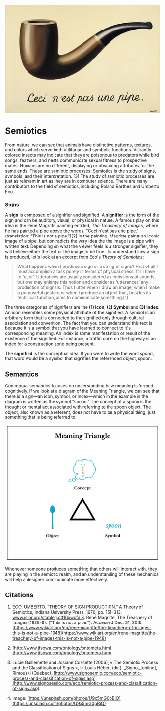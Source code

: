 ![Magritte&apos;s Treachery of Images](/assets/the-treachery-of-images-this-is-not-a-pipe-1948.jpg)

# Semiotics

From nature, we can see that animals have distinctive patterns, textures, and colors which serve both utilitarian and symbolic functions. Vibrantly colored insects may indicate that they are poisonous to predators while bird songs, feathers, and nests communicate sexual fitness to prospective mates. Humans are no different, displaying or obscuring attributes for the same ends. These are semiotic processes. Semiotics is the study of signs, symbols, and their interpretation. \[3\] The study of semiotic processes are just as relevant in art as they are in computer science. There are many contributors to the field of semiotics, including Roland Barthes and Umberto Eco.

### Signs

A **sign** is composed of a signifier and signified. A **signifier** is the form of the sign and can be auditory, visual, or physical in nature. A famous play on this idea is the René Magritte painting entitled, _The Treachery of Images,_ where he has painted a pipe above the words, "Ceci n'est pas une pipe." \(translation: "This is not a pipe."\)\[2\] In the painting, Magritte paints an iconic image of a pipe, but contradicts the very idea the the image is a pipe with written text. Depending on what the viewer feels is a stronger signifier, they will believe either the text or the image to be true. To understand how a sign is produced, let's look at an excerpt from Eco's _Theory of Semiotics_:

> What happens when I produce a sign or a string of signs? First of all I must accomplish a task purely in terms of physical stress, for I have to ‘utter’. Utterances are usually considered as emissions of sounds, but one may enlarge this notion and consider as ‘utterances’ any production of signals. Thus I utter when I draw an image, when I make a purposeful gesture or when I produce an object that, besides its technical function, aims to communicate something.\[1\]

The three categories of signifiers are the **\(1\) Icon**, **\(2\) Symbol** and **\(3\) Index**. An icon resembles some physical attribute of the signified. A symbol is an arbitrary form that is connected to the signified only through cultural association and convention. The fact that you can understand this text is because it is a symbol that you have learned to connect to it's corresponding meaning. An index is some manifestation or result of the existence of the signified. For instance, a traffic cone on the highway is an index for a construction zone being present.

The **signified** is the conceptual idea. If you were to write the word _spoon_, that word would be a symbol that signifies the referenced object, spoon.

## Semantics

Conceptual semantics focuses on understanding how meaning is formed cognitively. If we look at a diagram of the Meaning Triangle, we can see that there is a sign—an icon, symbol, or index—which in the example in the diagram is written as the symbol "spoon." The concept of a spoon is the thought or mental act associated with referring to the spoon object. The object, also known as a referent, does not have to be a physical thing, just something that is being referred to.

![](/assets/semiotic-triangle-1200w@2x.png)

Whenever someone produces something that others will interact with, they are playing in the semiotic realm, and an understanding of these mechanics will help a designer communicate more effectively. 

## Citations

1. ECO, UMBERTO. “THEORY OF SIGN PRODUCTION.” A Theory of Semiotics, Indiana University Press, 1976, pp. 151–313, www.jstor.org/stable/j.ctt16xwcfd.8. René Magritte, The Treachery of Images \(1928-9\). \("This is not a pipe."\). Accessed Dec. 31, 2016. [https://www.wikiart.org/en/rene-magritte/the-treachery-of-images-this-is-not-a-pipe-1948](https://www.wikiart.org/en/rene-magritte/the-treachery-of-images-this-is-not-a-pipe-1948)
2. [http://www.jfsowa.com/ontology/ontometa.htm](http://www.jfsowa.com/ontology/ontometa.htm)
3. Lucie Guillemette and Josiane Cossette \(2006\), « The Semiotic Process and the Classification of Signs », in Louis Hébert \(dir.\), _Signo _\[online\], Rimouski \(Quebec\), [http://www.signosemio.com/eco/semiotic-process-and-classification-of-signs.asp](http://www.signosemio.com/eco/semiotic-process-and-classification-of-signs.asp).

4. Image: [https://unsplash.com/photos/U9x5mG0pBiQ](https://unsplash.com/photos/U9x5mG0pBiQ)



